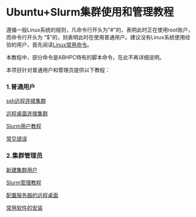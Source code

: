 # Ubuntu+Slurm集群使用和管理教程

遵循一般Linux系统的规则，凡命令行开头为"#"的，表明此时正在使用root账户，而命令行开头为
 "$"的，则表明此时在使用普通用户。建议没有Linux系统使用经验的用户，首先阅读[Linux常用命令](Linux常用命令.md)。

本教程中，部分命令是ABHPC特有的脚本命令，在此不再详细说明。

本项目针对普通用户和管理员提供以下教程：

### 1.普通用户

[ssh远程连接集群](ssh远程连接集群.md)

[远程桌面连接集群](使用x2go连接Ubuntu远程桌面.md)

[Slurm用户教程](Slurm用户教程.md)

[常见错误](常见错误.md)

### 2.集群管理员

[新建集群用户](新建集群用户.md)

[Slurm管理教程](Slurm管理教程.md)

[配置服务器的远程桌面](配置服务器的远程桌面.md)

[常用软件的安装](常用软件的安装)
